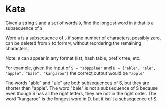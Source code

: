 # Kata
Given a string `S` and a set of words `D`, find the longest word in `D` that is a subsequence of `S`.

Word `W` is a subsequence of `S` if some number of characters, possibly zero, can be deleted from `S` to form `W`, without reordering the remaining characters.

Note: `D` can appear in any format (list, hash table, prefix tree, etc.

For example, given the input of `S = "abppplee"` and `D = {"able", "ale", "apple", "bale", "kangaroo"}` the correct output would be `"apple"`

The words "able" and "ale" are both subsequences of S, but they are shorter than "apple".
The word "bale" is not a subsequence of S because even though S has all the right letters, they are not in the right order.
The word "kangaroo" is the longest word in D, but it isn't a subsequence of S.